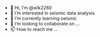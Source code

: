 - 👋 Hi, I’m @wlk2260
- 👀 I’m interested in seismic data analysis
- 🌱 I’m currently learning seismic
- 💞️ I’m looking to collaborate on ...
- 📫 How to reach me ...

<!---
wlk2260/wlk2260 is a ✨ special ✨ repository because its `README.md` (this file) appears on your GitHub profile.
You can click the Preview link to take a look at your changes.
--->
